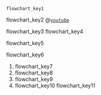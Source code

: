 ```ngMeta
flowchart_key1
```

flowchart_key2
@[`youtube`](Kbjz50ssFBE)


flowchart_key3
flowchart_key4


flowchart_key5


flowchart_key6


1. flowchart_key7
2. flowchart_key8
3. flowchart_key9
4. flowchart_key10
flowchart_key11
